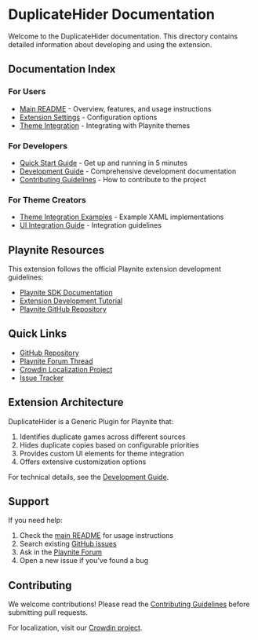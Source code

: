 # DuplicateHider Documentation

Welcome to the DuplicateHider documentation. This directory contains detailed information about developing and using the extension.

## Documentation Index

### For Users

- [Main README](../README.md) - Overview, features, and usage instructions
- [Extension Settings](../README.md#extension-settings) - Configuration options
- [Theme Integration](../README.md#theme-integration) - Integrating with Playnite themes

### For Developers

- [Quick Start Guide](QUICK_START.md) - Get up and running in 5 minutes
- [Development Guide](DEVELOPMENT.md) - Comprehensive development documentation
- [Contributing Guidelines](../CONTRIBUTING.md) - How to contribute to the project

### For Theme Creators

- [Theme Integration Examples](../UiIntegrationExamples/) - Example XAML implementations
- [UI Integration Guide](../README.md#theme-integration) - Integration guidelines

## Playnite Resources

This extension follows the official Playnite extension development guidelines:

- [Playnite SDK Documentation](https://api.playnite.link/)
- [Extension Development Tutorial](https://api.playnite.link/docs/tutorials/extensions/intro.html)
- [Playnite GitHub Repository](https://github.com/JosefNemec/Playnite)

## Quick Links

- [GitHub Repository](https://github.com/felixkmh/DuplicateHider)
- [Playnite Forum Thread](https://playnite.link/forum/thread-308.html)
- [Crowdin Localization Project](https://crowdin.com/project/duplicatehider)
- [Issue Tracker](https://github.com/felixkmh/DuplicateHider/issues)

## Extension Architecture

DuplicateHider is a Generic Plugin for Playnite that:

1. Identifies duplicate games across different sources
2. Hides duplicate copies based on configurable priorities
3. Provides custom UI elements for theme integration
4. Offers extensive customization options

For technical details, see the [Development Guide](DEVELOPMENT.md).

## Support

If you need help:

1. Check the [main README](../README.md) for usage instructions
2. Search existing [GitHub issues](https://github.com/felixkmh/DuplicateHider/issues)
3. Ask in the [Playnite Forum](https://playnite.link/forum/thread-308.html)
4. Open a new issue if you've found a bug

## Contributing

We welcome contributions! Please read the [Contributing Guidelines](../CONTRIBUTING.md) before submitting pull requests.

For localization, visit our [Crowdin project](https://crowdin.com/project/duplicatehider).
